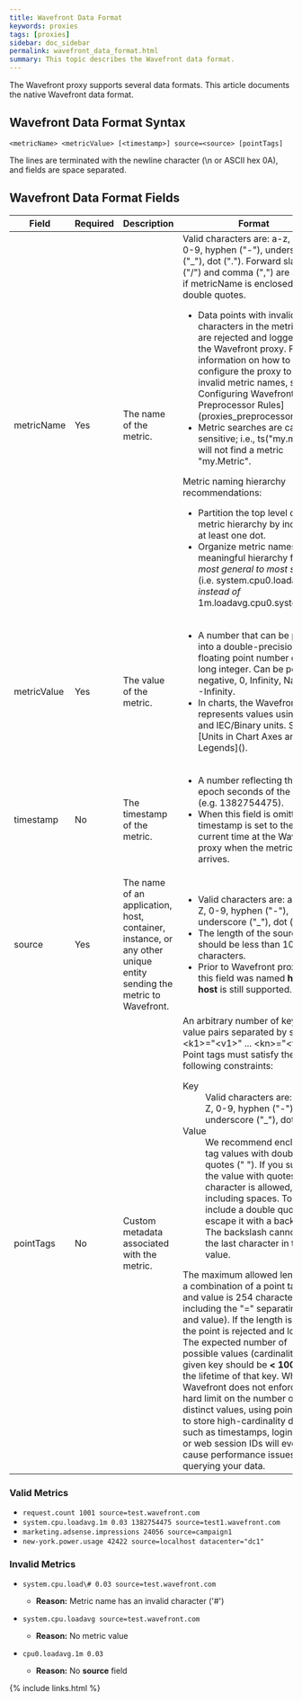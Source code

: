 ```yaml
---
title: Wavefront Data Format
keywords: proxies
tags: [proxies]
sidebar: doc_sidebar
permalink: wavefront_data_format.html
summary: This topic describes the Wavefront data format.
---
```


The Wavefront proxy supports several data formats. This article documents the native Wavefront data format.

## Wavefront Data Format Syntax

`<metricName> <metricValue> [<timestamp>] source=<source> [pointTags]`

The lines are terminated with the newline character (\\n or ASCII hex 0A), and fields are space separated.

## Wavefront Data Format Fields

<table>
<colgroup>
<col width="15%" />
<col width="10%" />
<col width="15%" />
<col width="55%" />
</colgroup>
<thead>
<tr>
<th>Field</th>
<th>Required</th>
<th>Description</th>
<th>Format</th>
</tr>
</thead>
<tbody>
<tr>
<td>metricName</td>
<td>Yes</td>
<td>The name of the metric.</td>
<td>Valid characters are: a-z, A-Z, 0-9, hyphen (&quot;-&quot;), underscore (&quot;_&quot;), dot (&quot;.&quot;). Forward slash (&quot;/&quot;) and comma (&quot;,&quot;) are allowed if metricName is enclosed in double quotes.
<ul>
<li markdown="span">Data points with invalid characters in the metricName are rejected and logged by the Wavefront proxy. For information on how to configure the proxy to rewrite invalid metric names, see [​Configuring Wavefront Proxy Preprocessor Rules](proxies_preprocessor_rules).</li>
<li>Metric searches are case-sensitive; i.e., ts(&quot;my.metric&quot;) will not find a metric &quot;my.Metric&quot;.</li>
</ul>
Metric naming hierarchy recommendations:
<ul>
<li>Partition the top level of the metric hierarchy by including at least one dot.</li>
<li>Organize metric names in a meaningful hierarchy from <em>most general to most specific</em> (i.e. system.cpu0.loadavg.1m <em>instead of</em> 1m.loadavg.cpu0.system).</li>
</ul></td>
</tr>
<tr>
<td>metricValue</td>
<td>Yes</td>
<td>The value of the metric.</td>
<td><ul>
<li>A number that can be parsed into a double-precision floating point number or a long integer. Can be positive, negative, 0, Infinity, NaN and -Infinity.</li>
<li>In charts, the Wavefront UI represents values using SI and IEC/Binary units. See [Units in Chart Axes and Legends]().</li>
</ul></td>
</tr>
<tr>
<td>timestamp</td>
<td>No</td>
<td>The timestamp of the metric.</td>
<td><ul>
<li>A number reflecting the epoch seconds of the metric (e.g. 1382754475).</li>
<li>When this field is omitted, the timestamp is set to the current time at the Wavefront proxy when the metric arrives.</li>
</ul></td>
</tr>
<tr>
<td>source</td>
<td>Yes</td>
<td>The name of an application, host, container, instance, or any other unique entity sending the metric to Wavefront.</td>
<td><ul>
<li>Valid characters are: a-z, A-Z, 0-9, hyphen (&quot;-&quot;), underscore (&quot;_&quot;), dot (&quot;.&quot;)</li>
<li>The length of the source field should be less than 1024 characters.</li>
<li>Prior to Wavefront proxy 2.2, this field was named <strong>host</strong>. <strong>host</strong> is still supported.</li>
</ul></td>
</tr>
<tr>
<td>pointTags</td>
<td>No</td>
<td>Custom metadata associated with the metric.</td>
<td>An arbitrary number of key-value pairs separated by spaces: &lt;k1&gt;=&quot;&lt;v1&gt;&quot; ... &lt;kn&gt;=&quot;&lt;vn&gt;&quot;.
Point tags must satisfy the following constraints:
<dl>
<dt>Key</dt><dd>Valid characters are: a-z,A-Z, 0-9, hyphen (&quot;-&quot;), underscore (&quot;_&quot;), dot (&quot;.&quot;)</dd>
<dt>Value</dt><dd>We recommend enclosing tag values with double quotes (&quot; &quot;). If you surround the value with quotes any character is allowed, including spaces. To include a double quote, escape it with a backslash. The backslash cannot be the last character in the tag value.</dd>
</dl>
The maximum allowed length for a combination of a point tag key and value is 254 characters (255 including the &quot;=&quot; separating key and value). If the length is longer the point is rejected and logged.
The expected number of possible values (cardinality) for a given key should be <strong>&lt; 1000</strong> over the lifetime of that key. While Wavefront does not enforce a hard limit on the number of distinct values, using point tags to store high-cardinality data such as timestamps, login emails, or web session IDs will eventually cause performance issues when querying your data.</td>
</tr>
</tbody>
</table>

### Valid Metrics

-   `request.count 1001 source=test.wavefront.com`
-   `system.cpu.loadavg.1m 0.03 1382754475 source=test1.wavefront.com`
-   `marketing.adsense.impressions 24056 source=campaign1`
-   `new-york.power.usage 42422 source=localhost datacenter="dc1"`

### Invalid Metrics

- `system.cpu.load\# 0.03 source=test.wavefront.com`

  -   **Reason:** Metric name has an invalid character ('\#')

- `system.cpu.loadavg source=test.wavefront.com`

  -   **Reason:** No metric value

- `cpu0.loadavg.1m 0.03`

  -   **Reason:** No **source** field

{% include links.html %}